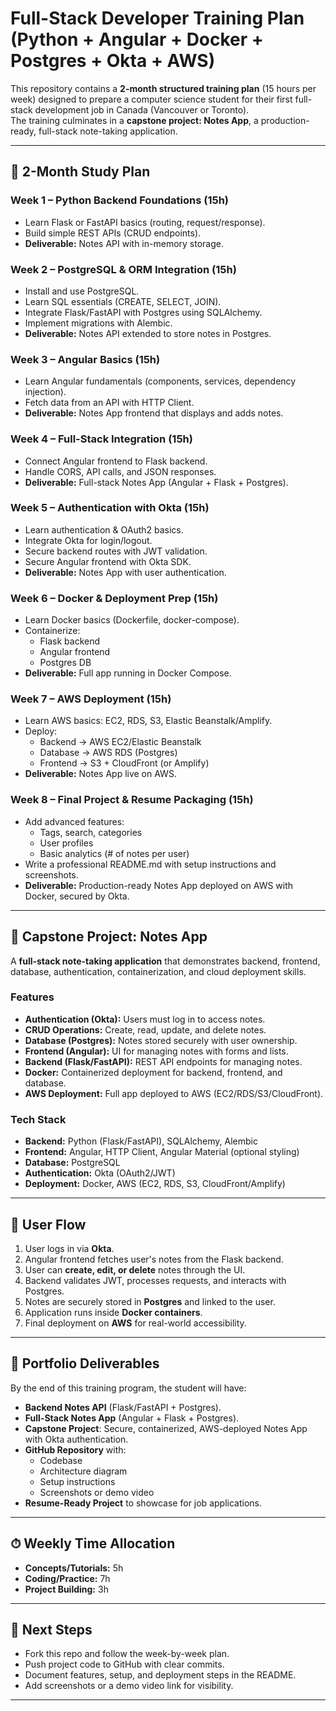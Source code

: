 # Full-Stack Developer Training Plan (Python + Angular + Docker + Postgres + Okta + AWS)

This repository contains a **2-month structured training plan** (15 hours per week) designed to prepare a computer science student for their first full-stack development job in Canada (Vancouver or Toronto).  
The training culminates in a **capstone project: Notes App**, a production-ready, full-stack note-taking application.

---

## 📆 2-Month Study Plan

### Week 1 – Python Backend Foundations (15h)
- Learn Flask or FastAPI basics (routing, request/response).
- Build simple REST APIs (CRUD endpoints).
- **Deliverable:** Notes API with in-memory storage.

### Week 2 – PostgreSQL & ORM Integration (15h)
- Install and use PostgreSQL.
- Learn SQL essentials (CREATE, SELECT, JOIN).
- Integrate Flask/FastAPI with Postgres using SQLAlchemy.
- Implement migrations with Alembic.
- **Deliverable:** Notes API extended to store notes in Postgres.

### Week 3 – Angular Basics (15h)
- Learn Angular fundamentals (components, services, dependency injection).
- Fetch data from an API with HTTP Client.
- **Deliverable:** Notes App frontend that displays and adds notes.

### Week 4 – Full-Stack Integration (15h)
- Connect Angular frontend to Flask backend.
- Handle CORS, API calls, and JSON responses.
- **Deliverable:** Full-stack Notes App (Angular + Flask + Postgres).

### Week 5 – Authentication with Okta (15h)
- Learn authentication & OAuth2 basics.
- Integrate Okta for login/logout.
- Secure backend routes with JWT validation.
- Secure Angular frontend with Okta SDK.
- **Deliverable:** Notes App with user authentication.

### Week 6 – Docker & Deployment Prep (15h)
- Learn Docker basics (Dockerfile, docker-compose).
- Containerize:
  - Flask backend
  - Angular frontend
  - Postgres DB
- **Deliverable:** Full app running in Docker Compose.

### Week 7 – AWS Deployment (15h)
- Learn AWS basics: EC2, RDS, S3, Elastic Beanstalk/Amplify.
- Deploy:
  - Backend → AWS EC2/Elastic Beanstalk
  - Database → AWS RDS (Postgres)
  - Frontend → S3 + CloudFront (or Amplify)
- **Deliverable:** Notes App live on AWS.

### Week 8 – Final Project & Resume Packaging (15h)
- Add advanced features:
  - Tags, search, categories
  - User profiles
  - Basic analytics (# of notes per user)
- Write a professional README.md with setup instructions and screenshots.
- **Deliverable:** Production-ready Notes App deployed on AWS with Docker, secured by Okta.

---

## 📝 Capstone Project: Notes App

A **full-stack note-taking application** that demonstrates backend, frontend, database, authentication, containerization, and cloud deployment skills.

### Features
- **Authentication (Okta):** Users must log in to access notes.
- **CRUD Operations:** Create, read, update, and delete notes.
- **Database (Postgres):** Notes stored securely with user ownership.
- **Frontend (Angular):** UI for managing notes with forms and lists.
- **Backend (Flask/FastAPI):** REST API endpoints for managing notes.
- **Docker:** Containerized deployment for backend, frontend, and database.
- **AWS Deployment:** Full app deployed to AWS (EC2/RDS/S3/CloudFront).

### Tech Stack
- **Backend:** Python (Flask/FastAPI), SQLAlchemy, Alembic
- **Frontend:** Angular, HTTP Client, Angular Material (optional styling)
- **Database:** PostgreSQL
- **Authentication:** Okta (OAuth2/JWT)
- **Deployment:** Docker, AWS (EC2, RDS, S3, CloudFront/Amplify)

---

## 🔄 User Flow
1. User logs in via **Okta**.  
2. Angular frontend fetches user's notes from the Flask backend.  
3. User can **create, edit, or delete** notes through the UI.  
4. Backend validates JWT, processes requests, and interacts with Postgres.  
5. Notes are securely stored in **Postgres** and linked to the user.  
6. Application runs inside **Docker containers**.  
7. Final deployment on **AWS** for real-world accessibility.  

---

## 📂 Portfolio Deliverables
By the end of this training program, the student will have:

- **Backend Notes API** (Flask/FastAPI + Postgres).  
- **Full-Stack Notes App** (Angular + Flask + Postgres).  
- **Capstone Project**: Secure, containerized, AWS-deployed Notes App with Okta authentication.  
- **GitHub Repository** with:
  - Codebase
  - Architecture diagram
  - Setup instructions
  - Screenshots or demo video
- **Resume-Ready Project** to showcase for job applications.  

---

## ⏱ Weekly Time Allocation
- **Concepts/Tutorials:** 5h
- **Coding/Practice:** 7h
- **Project Building:** 3h

---

## 📌 Next Steps
- Fork this repo and follow the week-by-week plan.
- Push project code to GitHub with clear commits.
- Document features, setup, and deployment steps in the README.
- Add screenshots or a demo video link for visibility.

---
